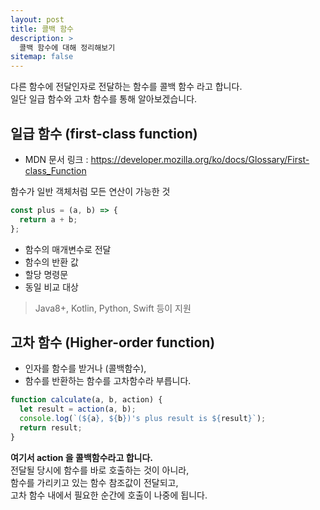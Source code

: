 ```yaml
---
layout: post
title: 콜백 함수
description: >
  콜백 함수에 대해 정리해보기
sitemap: false
---
```


다른 함수에 전달인자로 전달하는 함수를 콜백 함수 라고 합니다.
<br>일단 일급 함수와 고차 함수를 통해 알아보겠습니다.

## 일급 함수 (first-class function)

- MDN 문서 링크 : https://developer.mozilla.org/ko/docs/Glossary/First-class_Function

함수가 일반 객체처럼 모든 연산이 가능한 것

```javascript
const plus = (a, b) => {
  return a + b;
};
```

- 함수의 매개변수로 전달
- 함수의 반환 값
- 할당 명령문
- 동일 비교 대상

> Java8+, Kotlin, Python, Swift 등이 지원

## 고차 함수 (Higher-order function)

- 인자를 함수를 받거나 (콜백함수),
- 함수를 반환하는 함수를 고차함수라 부릅니다.

```javascript
function calculate(a, b, action) {
  let result = action(a, b);
  console.log(`(${a}, ${b})'s plus result is ${result}`);
  return result;
}
```

**여기서 action 을 콜백함수라고 합니다.**
<br>전달될 당시에 함수를 바로 호출하는 것이 아니라,
<br>함수를 가리키고 있는 함수 참조값이 전달되고,
<br>고차 함수 내에서 필요한 순간에 호출이 나중에 됩니다.
